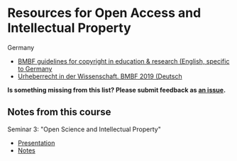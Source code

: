 # Resources for Open Access and Intellectual Property

Germany
- [BMBF guidelines for copyright in education & research (English, specific to Germany](https://www.bmbf.de/upload_filestore/pub/Handreichung_UrhWissG_eng.pdf)
- [Urheberrecht in der Wissenschaft. BMBF 2019 (Deutsch](https://www.bmbf.de/upload_filestore/pub/Handreichung_UrhWissG.pdf)

**Is something missing from this list? Please submit feedback as [an issue](../../issues).**

## Notes from this course
Seminar 3: "Open Science and Intellectual Property"
- [Presentation](../../05_seminar3/beamer/main.pdf)
- [Notes](../../05_seminar3/notes/readme.md)
